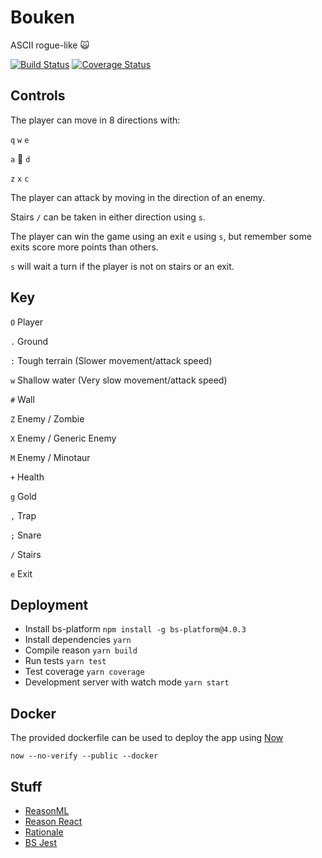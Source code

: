 # Bouken

ASCII rogue-like 🙀

[![Build Status](https://travis-ci.org/RawToast/bouken.svg?branch=master)](https://travis-ci.org/RawToast/bouken)
[![Coverage Status](https://coveralls.io/repos/github/RawToast/bouken/badge.svg?branch=master)](https://coveralls.io/github/RawToast/bouken?branch=master)

## Controls

The player can move in 8 directions with:

 `q` `w` `e`

 `a` 🐾 `d`

 `z` `x` `c`

The player can attack by moving in the direction of an enemy.

Stairs `/` can be taken in either direction using `s`.

The player can win the game using an exit `e` using `s`, but remember some exits score more points than others.

`s` will wait a turn if the player is not on stairs or an exit.

## Key

`O` Player

`.` Ground

`:` Tough terrain (Slower movement/attack speed)

`w` Shallow water (Very slow movement/attack speed)

`#` Wall

`Z` Enemy / Zombie

`X` Enemy / Generic Enemy

`M` Enemy / Minotaur

`+` Health

`g` Gold

`,` Trap

`;` Snare

`/` Stairs

`e` Exit

## Deployment

* Install bs-platform `npm install -g bs-platform@4.0.3`
* Install dependencies `yarn`
* Compile reason `yarn build`
* Run tests `yarn test`
* Test coverage `yarn coverage`
* Development server with watch mode `yarn start`

## Docker

The provided dockerfile can be used to deploy the app using [Now](https://zeit.co/now)

`now --no-verify --public --docker`

## Stuff

* [ReasonML](https://reasonml.github.io/)
* [Reason React](https://reasonml.github.io/reason-react/)
* [Rationale](https://github.com/jonlaing/rationale)
* [BS Jest](https://github.com/glennsl/bs-jest)
